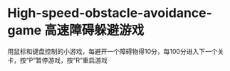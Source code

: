 # High-speed-obstacle-avoidance-game 高速障碍躲避游戏
用鼠标和键盘控制的小游戏，每避开一个障碍物得10分，每100分进入下一个关卡，按“P”暂停游戏，按“R”重启游戏
